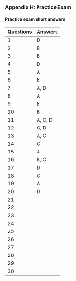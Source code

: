 ### Appendix H: Practice Exam

#### Practice exam short answers

Questions | Answers
----------|--------
1         | D
2         | B
3         | B
4         | D
5         | A
6         | E
7         | A, D
8         | A
9         | E
10        | B
11        | A, C, D
12        | C, D
13        | A, C
14        | C
15        | A
16        | B, C
17        | D
18        | C
19        | A
20        | D
21        | 
22        | 
23        | 
24        | 
25        | 
26        | 
27        | 
28        | 
29        | 
30        | 
